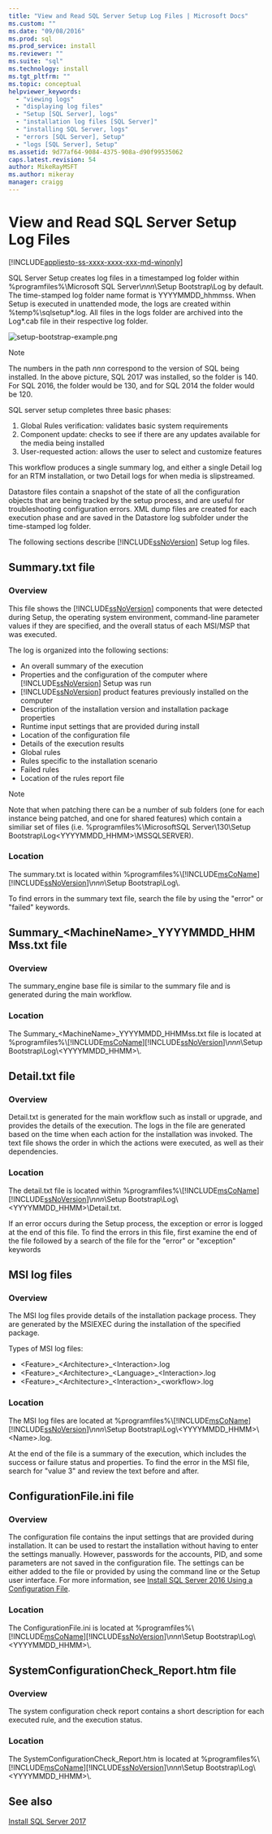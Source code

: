 ```yaml
---
title: "View and Read SQL Server Setup Log Files | Microsoft Docs"
ms.custom: ""
ms.date: "09/08/2016"
ms.prod: sql
ms.prod_service: install
ms.reviewer: ""
ms.suite: "sql"
ms.technology: install
ms.tgt_pltfrm: ""
ms.topic: conceptual
helpviewer_keywords: 
  - "viewing logs"
  - "displaying log files"
  - "Setup [SQL Server], logs"
  - "installation log files [SQL Server]"
  - "installing SQL Server, logs"
  - "errors [SQL Server], Setup"
  - "logs [SQL Server], Setup"
ms.assetid: 9d77af64-9084-4375-908a-d90f99535062
caps.latest.revision: 54
author: MikeRayMSFT
ms.author: mikeray
manager: craigg
---
```

# View and Read SQL Server Setup Log Files

[!INCLUDE[appliesto-ss-xxxx-xxxx-xxx-md-winonly](../../includes/appliesto-ss-xxxx-xxxx-xxx-md-winonly.md)]

SQL Server Setup creates log files in a timestamped log folder within %programfiles%\Microsoft SQL Server\\*nnn*\Setup Bootstrap\Log by default. The time-stamped log folder name format is YYYYMMDD_hhmmss. When Setup is executed in unattended mode, the logs are created within %temp%\sqlsetup*.log. All files in the logs folder are archived into the Log\*.cab file in their respective log folder.  

 ![setup-bootstrap-example.png](media/view-and-read-sql-server-setup-log-files/setup-bootstrap-example.png)

 >[!NOTE]
 > The numbers in the path *nnn* correspond to the version of SQL being installed. In the above picture, SQL 2017 was installed, so the folder is 140. For SQL 2016, the folder would be 130, and for SQL 2014 the folder would be 120.
  
 SQL server setup completes three basic phases: 
  
1.  Global Rules verification: validates basic system requirements
2.  Component update: checks to see if there are any updates available for the media being installed
3.  User-requested action: allows the user to select and customize features
  

This workflow produces a single summary log, and either a single Detail log for an RTM installation, or two Detail logs for when media is slipstreamed.
  
Datastore files contain a snapshot of the state of all the configuration objects that are being tracked by the setup process, and are useful for troubleshooting configuration errors. XML dump files are created for each execution phase and are saved in the Datastore log subfolder under the time-stamped log folder. 

The following sections describe [!INCLUDE[ssNoVersion](../../includes/ssnoversion-md.md)] Setup log files.  
  
## Summary.txt file 
  
### Overview  
 This file shows the [!INCLUDE[ssNoVersion](../../includes/ssnoversion-md.md)] components that were detected during Setup, the operating system environment, command-line parameter values if they are specified, and the overall status of each MSI/MSP that was executed.
  
 The log is organized into the following sections:
  
-   An overall summary of the execution  
-   Properties and the configuration of the computer where [!INCLUDE[ssNoVersion](../../includes/ssnoversion-md.md)] Setup was run  
-   [!INCLUDE[ssNoVersion](../../includes/ssnoversion-md.md)] product features previously installed on the computer  
-   Description of the installation version and installation package properties
-   Runtime input settings that are provided during install  
-   Location of the configuration file  
-   Details of the execution results  
-   Global rules  
-   Rules specific to the installation scenario  
-   Failed rules  
-   Location of the rules report file


  >[!NOTE]
  > Note that when patching there can be a number of sub folders (one for each instance being patched, and one for shared features) which contain a similiar set of files (i.e. %programfiles%\MicrosoftSQL Server\130\Setup Bootstrap\Log\<YYYYMMDD_HHMM>\MSSQLSERVER). 
  
### Location  
 The summary.txt is located within %programfiles%\\[!INCLUDE[msCoName](../../includes/msconame-md.md)][!INCLUDE[ssNoVersion](../../includes/ssnoversion-md.md)]\\*nnn*\Setup Bootstrap\Log\\.
  
 To find errors in the summary text file, search the file by using the "error" or "failed" keywords.
  
## Summary_\<MachineName>_YYYYMMDD_HHMMss.txt file
  
### Overview  
 The summary_engine base file is similar to the summary file and is generated during the main workflow.
  
### Location  
 The Summary_\<MachineName>_YYYYMMDD_HHMMss.txt file is located at %programfiles%\\[!INCLUDE[msCoName](../../includes/msconame-md.md)][!INCLUDE[ssNoVersion](../../includes/ssnoversion-md.md)]\\*nnn*\Setup Bootstrap\Log\\<YYYYMMDD_HHMM>\\.
  
  
## Detail.txt file
  
### Overview
 Detail.txt is generated for the main workflow such as install or upgrade, and provides the details of the execution. The logs in the file are generated based on the time when each action for the installation was invoked. The text file shows the order in which the actions were executed, as well as their dependencies.  
  
### Location  
 The detail.txt file is located within %programfiles%\\[!INCLUDE[msCoName](../../includes/msconame-md.md)][!INCLUDE[ssNoVersion](../../includes/ssnoversion-md.md)]\\*nnn*\Setup Bootstrap\Log\\<YYYYMMDD_HHMM>\Detail.txt.  
  
 If an error occurs during the Setup process, the exception or error is logged at the end of this file. To find the errors in this file, first examine the end of the file followed by a search of the file for the "error" or "exception" keywords
    
## MSI log files
  
### Overview  
 The MSI log files provide details of the installation package process. They are generated by the MSIEXEC during the installation of the specified package.  
  
 Types of MSI log files:
  
-   \<Feature>_\<Architecture>\_\<Interaction>.log   
-   \<Feature>_\<Architecture>\_\<Language>\_\<Interaction>.log   
-   \<Feature>_\<Architecture>\_\<Interaction>\_\<workflow>.log  
  
### Location  
 The MSI log files are located at %programfiles%\\[!INCLUDE[msCoName](../../includes/msconame-md.md)][!INCLUDE[ssNoVersion](../../includes/ssnoversion-md.md)]\\*nnn*\Setup Bootstrap\Log\\<YYYYMMDD_HHMM>\\<Name\>.log.  
  
 At the end of the file is a summary of the execution, which includes the success or failure status and properties. To find the error in the MSI file, search for "value 3" and review the text before and after.  
  
## ConfigurationFile.ini file
  
### Overview  
 The configuration file contains the input settings that are provided during installation. It can be used to restart the installation without having to enter the settings manually. However, passwords for the accounts, PID, and some parameters are not saved in the configuration file. The settings can be either added to the file or provided by using the command line or the Setup user interface. For more information, see [Install SQL Server 2016 Using a Configuration File](../../database-engine/install-windows/install-sql-server-2016-using-a-configuration-file.md).  
  
### Location  
 The ConfigurationFile.ini is located at %programfiles%\\[!INCLUDE[msCoName](../../includes/msconame-md.md)][!INCLUDE[ssNoVersion](../../includes/ssnoversion-md.md)]\\*nnn*\Setup Bootstrap\Log\\<YYYYMMDD_HHMM>\\.  
  
## SystemConfigurationCheck_Report.htm file
  
### Overview  
 The system configuration check report contains a short description for each executed rule, and the execution status.
  
### Location  
The SystemConfigurationCheck_Report.htm is located at %programfiles%\\[!INCLUDE[msCoName](../../includes/msconame-md.md)][!INCLUDE[ssNoVersion](../../includes/ssnoversion-md.md)]\\*nnn*\Setup Bootstrap\Log\\<YYYYMMDD_HHMM>\\.  
  
## See also  
 [Install SQL Server 2017](../../database-engine/install-windows/install-sql-server.md)  
